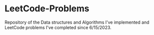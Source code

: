 # LeetCode-Problems
Repository of the Data structures and Algorithms I've implemented and LeetCode problems I've completed since 6/15/2023.